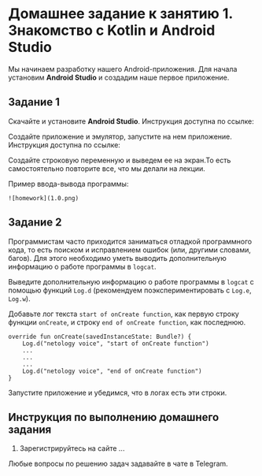 # Домашнее задание к занятию 1. Знакомство с Kotlin и Android Studio 

Мы начинаем разработку нашего Android-приложения. Для начала установим **Android Studio** и создадим наше первое приложение.


## Задание 1
Скачайте и установите **Android Studio**. Инструкция доступна по ссылке: 

Создайте приложение и эмулятор, запустите на нем приложение. Инструкция доступна по ссылке:

Создайте строковую переменную и выведем ее на экран.То есть самостоятельно повторите все, что мы делали на лекции.

Пример ввода-вывода программы: 
```
![homework](1.0.png)
```

## Задание 2
Программистам часто приходится заниматься отладкой программного кода, то есть поиском и исправлением ошибок (или, другими словами, багов). Для этого необходимо уметь выводить дополнительную информацию о работе программы в `logcat`.

Выведите дополнительную информацию о работе программы в `logcat` с помощью функций `Log.d` (рекомендуем поэкспериментировать с `Log.e`, `Log.w`).

Добавьте лог текста `start of onCreate function`, как первую строку функции `onCreate`, и строку `end of onCreate function`, как последнюю.

```
override fun onCreate(savedInstanceState: Bundle?) {
    Log.d("netology voice", "start of onCreate function")
    ...
    ...
    ...
    Log.d("netology voice", "end of onCreate function")
}
```

Запустите приложение и убедимся, что в логах есть эти строки.

## Инструкция по выполнению домашнего задания

1. Зарегистрируйтесь на сайте ...

Любые вопросы по решению задач задавайте в чате в Telegram.
